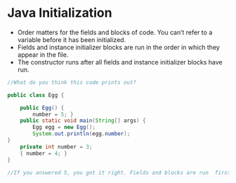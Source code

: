 # Java Initialization

* Order matters for the fields and blocks of code. You can’t refer to a variable before it has been initialized.
* Fields and instance initializer blocks are run in the order in which they appear in the file.
* The constructor runs after all fields and instance initializer blocks have run.

```java
//What do you think this code prints out?

public class Egg {

    public Egg() {
        number = 5; }
    public static void main(String[] args) {
        Egg egg = new Egg();
        System.out.println(egg.number);
}
    private int number = 3;
    { number = 4; }
}

//If you answered 5, you got it right. Fields and blocks are run  first in order, setting number to 3 and then 4. Then the constructor runs, setting number to 5.
```